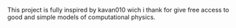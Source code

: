 This project is fully inspired by kavan010 wich i thank for give free access to good and simple models of computational physics.
